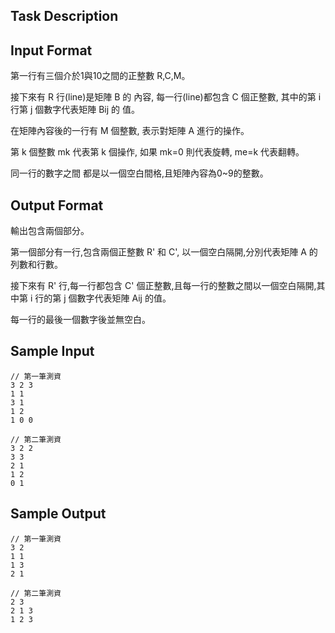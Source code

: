 ## Task Description



## Input Format

<p> 第一行有三個介於1與10之間的正整數 R,C,M。</p>
<p>接下來有 R 行(line)是矩陣 B 的 內容, 每一行(line)都包含 C 個正整數, 其中的第 i 行第 j 個數字代表矩陣 Bij 的 值。</p>
<p>在矩陣內容後的一行有 M 個整數, 表示對矩陣 A 進行的操作。</p>
<p>第 k 個整數 mk 代表第 k 個操作, 如果 mk=0 則代表旋轉, me=k 代表翻轉。</p>
<p>同一行的數字之間 都是以一個空白間格,且矩陣內容為0~9的整數。</p>

## Output Format

<p>輸出包含兩個部分。</p>
<p>第一個部分有一行,包含兩個正整數 R' 和 C', 以一個空白隔開,分別代表矩陣 A 的列數和行數。</p>
<p>接下來有 R' 行,每一行都包含 C' 個正整數,且每一行的整數之間以一個空白隔開,其中第 i 行的第 j 個數字代表矩陣 Aij 的值。</p>
<p>每一行的最後一個數字後並無空白。</p>

## Sample Input

    // 第一筆測資
    3 2 3
    1 1
    3 1
    1 2
    1 0 0
    
    // 第二筆測資
    3 2 2
    3 3
    2 1
    1 2
    0 1

## Sample Output

    // 第一筆測資
    3 2
    1 1
    1 3
    2 1
    
    // 第二筆測資
    2 3
    2 1 3
    1 2 3